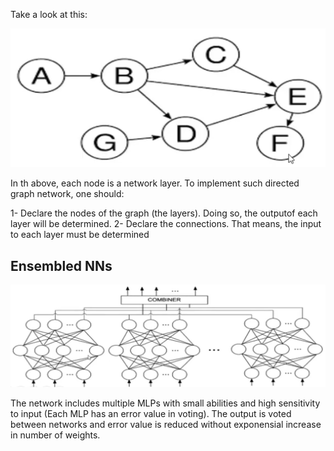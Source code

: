 

Take a look at this:

![image info](./figs/not_mlp.png)

In th above, each node is a network layer. To implement such directed graph network, one should:

1- Declare the nodes of the graph (the layers). Doing so, the outputof each layer will be determined.
2- Declare the connections. That means, the input to each layer must be determined

## Ensembled NNs

![image info](./figs/ENN.png)

The network includes multiple MLPs with small abilities and high sensitivity to input (Each MLP has an error value in voting). The output is voted between networks and error value is reduced without exponensial increase in number of weights.